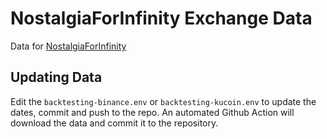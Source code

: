 # NostalgiaForInfinity Exchange Data

Data for [NostalgiaForInfinity](https://github.com/iterativv/NostalgiaForInfinity)

## Updating Data

Edit the ``backtesting-binance.env`` or ``backtesting-kucoin.env`` to update the dates, commit and push to the repo.
An automated Github Action will download the data and commit it to the repository.
